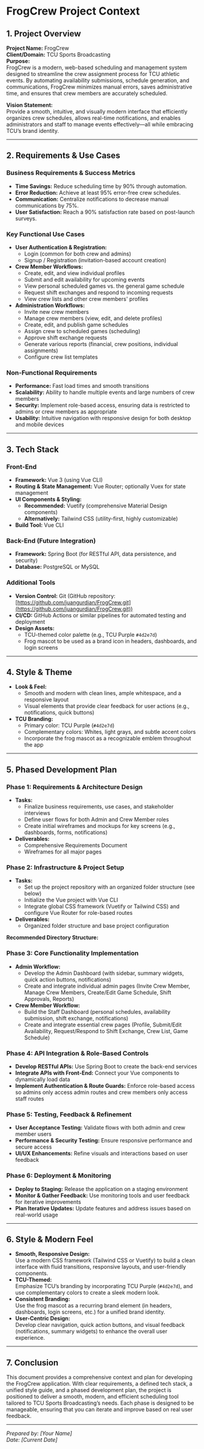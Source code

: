 # FrogCrew Project Context

## 1. Project Overview

**Project Name:** FrogCrew  
**Client/Domain:** TCU Sports Broadcasting  
**Purpose:**  
FrogCrew is a modern, web-based scheduling and management system designed to streamline the crew assignment process for TCU athletic events. By automating availability submissions, schedule generation, and communications, FrogCrew minimizes manual errors, saves administrative time, and ensures that crew members are accurately scheduled.

**Vision Statement:**  
Provide a smooth, intuitive, and visually modern interface that efficiently organizes crew schedules, allows real-time notifications, and enables administrators and staff to manage events effectively—all while embracing TCU’s brand identity.

---

## 2. Requirements & Use Cases

### Business Requirements & Success Metrics
- **Time Savings:** Reduce scheduling time by 90% through automation.
- **Error Reduction:** Achieve at least 95% error-free crew schedules.
- **Communication:** Centralize notifications to decrease manual communications by 75%.
- **User Satisfaction:** Reach a 90% satisfaction rate based on post-launch surveys.

### Key Functional Use Cases
- **User Authentication & Registration:**  
  - Login (common for both crew and admins)  
  - Signup / Registration (invitation-based account creation)
- **Crew Member Workflows:**  
  - Create, edit, and view individual profiles  
  - Submit and edit availability for upcoming events  
  - View personal scheduled games vs. the general game schedule  
  - Request shift exchanges and respond to incoming requests  
  - View crew lists and other crew members' profiles
- **Administration Workflows:**  
  - Invite new crew members  
  - Manage crew members (view, edit, and delete profiles)  
  - Create, edit, and publish game schedules  
  - Assign crew to scheduled games (scheduling)  
  - Approve shift exchange requests  
  - Generate various reports (financial, crew positions, individual assignments)  
  - Configure crew list templates

### Non-Functional Requirements
- **Performance:** Fast load times and smooth transitions  
- **Scalability:** Ability to handle multiple events and large numbers of crew members  
- **Security:** Implement role-based access, ensuring data is restricted to admins or crew members as appropriate  
- **Usability:** Intuitive navigation with responsive design for both desktop and mobile devices

---

## 3. Tech Stack

### Front-End
- **Framework:** Vue 3 (using Vue CLI)
- **Routing & State Management:** Vue Router; optionally Vuex for state management
- **UI Components & Styling:**  
  - **Recommended:** Vuetify (comprehensive Material Design components)  
  - **Alternatively:** Tailwind CSS (utility-first, highly customizable)  
- **Build Tool:** Vue CLI

### Back-End (Future Integration)
- **Framework:** Spring Boot (for RESTful API, data persistence, and security)
- **Database:** PostgreSQL or MySQL

### Additional Tools
- **Version Control:** Git (GitHub repository: [https://github.com/juangurdian/FrogCrew.git](https://github.com/juangurdian/FrogCrew.git))
- **CI/CD:** GitHub Actions or similar pipelines for automated testing and deployment
- **Design Assets:**  
  - TCU-themed color palette (e.g., TCU Purple `#4d2e7d`)  
  - Frog mascot to be used as a brand icon in headers, dashboards, and login screens

---

## 4. Style & Theme

- **Look & Feel:**  
  - Smooth and modern with clean lines, ample whitespace, and a responsive layout  
  - Visual elements that provide clear feedback for user actions (e.g., notifications, quick buttons)
- **TCU Branding:**  
  - Primary color: TCU Purple (`#4d2e7d`)  
  - Complementary colors: Whites, light grays, and subtle accent colors  
  - Incorporate the frog mascot as a recognizable emblem throughout the app

---

## 5. Phased Development Plan

### Phase 1: Requirements & Architecture Design
- **Tasks:**  
  - Finalize business requirements, use cases, and stakeholder interviews  
  - Define user flows for both Admin and Crew Member roles  
  - Create initial wireframes and mockups for key screens (e.g., dashboards, forms, notifications)
- **Deliverables:**  
  - Comprehensive Requirements Document  
  - Wireframes for all major pages

### Phase 2: Infrastructure & Project Setup
- **Tasks:**  
  - Set up the project repository with an organized folder structure (see below)  
  - Initialize the Vue project with Vue CLI  
  - Integrate global CSS framework (Vuetify or Tailwind CSS) and configure Vue Router for role-based routes  
- **Deliverables:**  
  - Organized folder structure and base project configuration

**Recommended Directory Structure:**


### Phase 3: Core Functionality Implementation
- **Admin Workflow:**  
  - Develop the Admin Dashboard (with sidebar, summary widgets, quick action buttons, notifications)  
  - Create and integrate individual admin pages (Invite Crew Member, Manage Crew Members, Create/Edit Game Schedule, Shift Approvals, Reports)
- **Crew Member Workflow:**  
  - Build the Staff Dashboard (personal schedules, availability submission, shift exchange, notifications)  
  - Create and integrate essential crew pages (Profile, Submit/Edit Availability, Request/Respond to Shift Exchange, Crew List, Game Schedule)

### Phase 4: API Integration & Role-Based Controls
- **Develop RESTful APIs:** Use Spring Boot to create the back-end services  
- **Integrate APIs with Front-End:** Connect your Vue components to dynamically load data  
- **Implement Authentication & Route Guards:** Enforce role-based access so admins only access admin routes and crew members only access staff routes

### Phase 5: Testing, Feedback & Refinement
- **User Acceptance Testing:** Validate flows with both admin and crew member users  
- **Performance & Security Testing:** Ensure responsive performance and secure access  
- **UI/UX Enhancements:** Refine visuals and interactions based on user feedback

### Phase 6: Deployment & Monitoring
- **Deploy to Staging:** Release the application on a staging environment  
- **Monitor & Gather Feedback:** Use monitoring tools and user feedback for iterative improvements  
- **Plan Iterative Updates:** Update features and address issues based on real-world usage

---

## 6. Style & Modern Feel

- **Smooth, Responsive Design:**  
  Use a modern CSS framework (Tailwind CSS or Vuetify) to build a clean interface with fluid transitions, responsive layouts, and user-friendly components.
- **TCU-Themed:**  
  Emphasize TCU’s branding by incorporating TCU Purple (`#4d2e7d`), and use complementary colors to create a sleek modern look.  
- **Consistent Branding:**  
  Use the frog mascot as a recurring brand element (in headers, dashboards, login screens, etc.) for a unified brand identity.
- **User-Centric Design:**  
  Develop clear navigation, quick action buttons, and visual feedback (notifications, summary widgets) to enhance the overall user experience.

---

## 7. Conclusion

This document provides a comprehensive context and plan for developing the FrogCrew application. With clear requirements, a defined tech stack, a unified style guide, and a phased development plan, the project is positioned to deliver a smooth, modern, and efficient scheduling tool tailored to TCU Sports Broadcasting’s needs. Each phase is designed to be manageable, ensuring that you can iterate and improve based on real user feedback.

---

*Prepared by: [Your Name]*  
*Date: [Current Date]*

